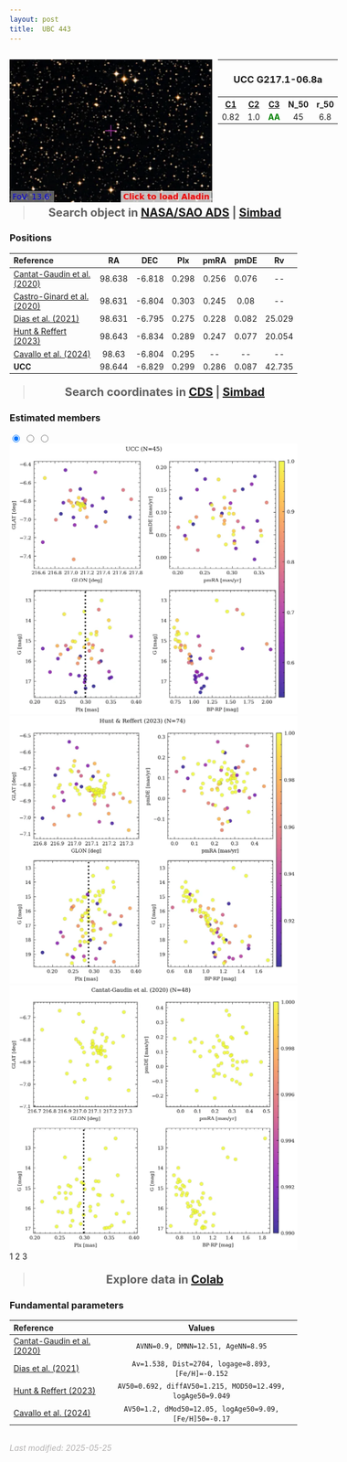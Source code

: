 ```yaml
---
layout: post
title:  UBC 443
---
```

<div style="display: flex; justify-content: space-between; width:720px;height:250px">
<div style="text-align: center;">

<!-- Static image + data attributes for FOV and target -->
<img id="aladin_img"
     data-umami-event="aladin_load"
     src="https://raw.githubusercontent.com/ucc23/Q3N/main/plots/ubc443_aladin.webp"
     alt="Click to load Aladin Lite" 
     style="width:355px;height:250px; cursor: pointer;"
     data-fov="0.227" 
     data-target="98.644 -6.829"/>
<!-- Div to contain Aladin Lite viewer -->
<div id="aladin-lite-div" style="width:355px;height:250px;display:none;"></div>
<!-- Aladin Lite script (will be loaded after the image is clicked) -->
<script src="{{ site.baseurl }}/scripts/aladin_load.js"></script>

</div>
<!-- Left block -->

<table style="text-align: center; width:355px;height:250px;">
  <!-- Row 1 (title) -->
  <tr>
    <td colspan="5"><h3>UCC G217.1-06.8a</h3></td>
  </tr>
  <!-- Row 2 -->
  <tr>
    <th><a href="https://ucc.ar/faq#what-are-the-c1-c2-and-c3-parameters" title="Photometric class">C1</a></th>
    <th><a href="https://ucc.ar/faq#what-are-the-c1-c2-and-c3-parameters" title="Density class">C2</a></th>
    <th><a href="https://ucc.ar/faq#what-are-the-c1-c2-and-c3-parameters" title="Combined class">C3</a></th>
    <th><div title="Stars with membership probability >50%">N_50</div></th>
    <th><div title="Radius that contains half the members [arcmin]">r_50</div></th>
  </tr>
  <!-- Row 3 -->
  <tr>
    <td>0.82</td>
    <td>1.0</td>
    <td><span style="color: green; font-weight: bold;">A</span><span style="color: green; font-weight: bold;">A</span></td>
    <td>45</td>
    <td>6.8</td>
  </tr>
</table>
</div>

> <p style="text-align:center; font-weight: bold; font-size:20px">Search object in <a data-umami-event="nasa_search" href="https://ui.adsabs.harvard.edu/search/q=%20collection%3Aastronomy%20body%3A%22UBC%20443%22&sort=date%20desc%2C%20bibcode%20desc&p_=0" target="_blank">NASA/SAO ADS</a> | <a data-umami-event="simbad_search" href="https://simbad.cds.unistra.fr/simbad/sim-id-refs?Ident=ubc443" target="_blank">Simbad</a></p>


### Positions

| Reference    | RA    | DEC   | Plx  | pmRA  | pmDE   |  Rv  |
| :---         | :---: | :---: | :---: | :---: | :---: | :---: |
|[Cantat-Gaudin et al. (2020)](https://ui.adsabs.harvard.edu/abs/2020A%26A...640A...1C) | 98.638 | -6.818 | 0.298 | 0.256 | 0.076 | -- |
|[Castro-Ginard et al. (2020)](https://ui.adsabs.harvard.edu/abs/2020A%26A...635A..45C) | 98.631 | -6.804 | 0.303 | 0.245 | 0.08 | -- |
|[Dias et al. (2021)](https://ui.adsabs.harvard.edu/abs/2021MNRAS.504..356D) | 98.631 | -6.795 | 0.275 | 0.228 | 0.082 | 25.029 |
|[Hunt & Reffert (2023)](https://ui.adsabs.harvard.edu/abs/2023A%26A...673A.114H) | 98.643 | -6.834 | 0.289 | 0.247 | 0.077 | 20.054 |
|[Cavallo et al. (2024)](https://ui.adsabs.harvard.edu/abs/2024AJ....167...12C) | 98.63 | -6.804 | 0.295 | -- | -- | -- |
| **UCC** |98.644 | -6.829 | 0.299 | 0.286 | 0.087 | 42.735 |

> <p style="text-align:center; font-weight: bold; font-size:20px">Search coordinates in <a data-umami-event="cds_coord_search" href="https://cdsportal.u-strasbg.fr/?target=98.644,-6.829" target="_blank">CDS</a> | <a data-umami-event="simbad_coord_search" href="https://simbad.cds.unistra.fr/mobile/object_list.html?coord=98.644%20-6.829&output=json&radius=5&userEntry=ubc443" target="_blank">Simbad</a></p>

### Estimated members

<div class="carousel">
<input type="radio" name="radio-btn" id="slide1" checked>
<input type="radio" name="radio-btn" id="slide2">
<input type="radio" name="radio-btn" id="slide3">
<div class="slides">
<div class="slide">
<a href="https://raw.githubusercontent.com/ucc23/Q3N/main/plots/ubc443.webp" target="_blank">
<img src="https://raw.githubusercontent.com/ucc23/Q3N/main/plots/ubc443.webp" alt="UBC 443 UCC">
</a>
</div>
<div class="slide">
<a href="https://raw.githubusercontent.com/ucc23/Q3N/main/plots/ubc443_HUNT23.webp" target="_blank">
<img src="https://raw.githubusercontent.com/ucc23/Q3N/main/plots/ubc443_HUNT23.webp" alt="UBC 443 HUNT23">
</a>
</div>
<div class="slide">
<a href="https://raw.githubusercontent.com/ucc23/Q3N/main/plots/ubc443_CANTAT20.webp" target="_blank">
<img src="https://raw.githubusercontent.com/ucc23/Q3N/main/plots/ubc443_CANTAT20.webp" alt="UBC 443 CANTAT20">
</a>
</div>
</div>
<div class="indicators">
<label for="slide1">1</label>
<label for="slide2">2</label>
<label for="slide3">3</label>
</div>
</div>


> <p style="text-align:center; font-weight: bold; font-size:20px">Explore data in <a data-umami-event="colab" href="https://colab.research.google.com/github/ucc23/ucc/blob/main/assets/notebook.ipynb" target="_blank">Colab</a></p>


### Fundamental parameters

| Reference |  Values |
| :---         |     :---:      |
| [Cantat-Gaudin et al. (2020)](https://ui.adsabs.harvard.edu/abs/2020A%26A...640A...1C) | `AVNN=0.9, DMNN=12.51, AgeNN=8.95` |
| [Dias et al. (2021)](https://ui.adsabs.harvard.edu/abs/2021MNRAS.504..356D) | `Av=1.538, Dist=2704, logage=8.893, [Fe/H]=-0.152` |
| [Hunt & Reffert (2023)](https://ui.adsabs.harvard.edu/abs/2023A%26A...673A.114H) | `AV50=0.692, diffAV50=1.215, MOD50=12.499, logAge50=9.049` |
| [Cavallo et al. (2024)](https://ui.adsabs.harvard.edu/abs/2024AJ....167...12C) | `AV50=1.2, dMod50=12.05, logAge50=9.09, [Fe/H]50=-0.17` |

<br>
<font color="b3b1b1"><i>Last modified: 2025-05-25</i></font>
